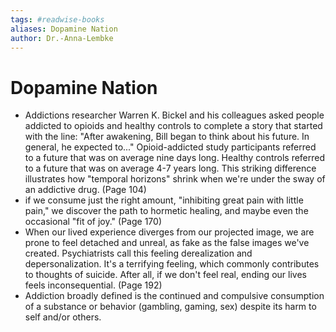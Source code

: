 ```yaml
---
tags: #readwise-books
aliases: Dopamine Nation
author: Dr.-Anna-Lembke
---
```

# Dopamine Nation

- Addictions researcher Warren K. Bickel and his colleagues asked people addicted to opioids and healthy controls to complete a story that started with the line: "After awakening, Bill began to think about his future. In general, he expected to..."
  Opioid-addicted study participants referred to a future that was on average nine days long. Healthy controls referred to a future that was on average 4-7 years long. This striking difference illustrates how "temporal horizons" shrink when we're under the sway of an addictive drug. (Page 104)
- if we consume just the right amount, "inhibiting great pain with little pain," we discover the path to hormetic healing, and maybe even the occasional "fit of joy." (Page 170)
- When our lived experience diverges from our projected image, we are prone to feel detached and unreal, as fake as the false images we've created. Psychiatrists call this feeling derealization and depersonalization. It's a terrifying feeling, which commonly contributes to thoughts of suicide. After all, if we don't feel real, ending our lives feels inconsequential. (Page 192)
- Addiction broadly defined is the continued and compulsive consumption of a substance or behavior (gambling, gaming, sex) despite its harm to self and/or others.
